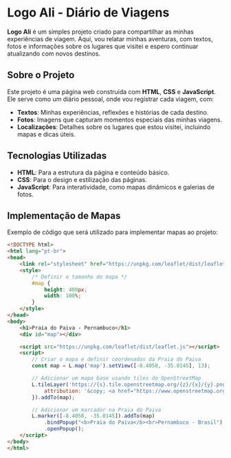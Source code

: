 # Logo Ali - Diário de Viagens
**Logo Ali** é um simples projeto criado para compartilhar as minhas experiências de viagem. Aqui, vou relatar minhas aventuras, com textos, fotos e informações sobre os lugares que visitei e espero continuar atualizando com novos destinos.

## Sobre o Projeto
Este projeto é uma página web construída com **HTML**, **CSS** e **JavaScript**. Ele serve como um diário pessoal, onde vou registrar cada viagem, com:
- **Textos**: Minhas experiências, reflexões e histórias de cada destino.
- **Fotos**: Imagens que capturam momentos especiais das minhas viagens.
- **Localizações**: Detalhes sobre os lugares que estou visitei, incluindo mapas e dicas úteis.

## Tecnologias Utilizadas
- **HTML**: Para a estrutura da página e conteúdo básico.
- **CSS**: Para o design e estilização das páginas.
- **JavaScript**: Para interatividade, como mapas dinâmicos e galerias de fotos.

## Implementação de Mapas
Exemplo de código que será utilizado para implementar mapas ao projeto:
```html
<!DOCTYPE html>
<html lang="pt-br">
<head>
    <link rel="stylesheet" href="https://unpkg.com/leaflet/dist/leaflet.css" />
    <style>
        /* Definir o tamanho do mapa */
        #map {
            height: 400px;
            width: 100%;
        }
    </style>
</head>
<body>
    <h1>Praia do Paiva - Pernambuco</h1>
    <div id="map"></div>

    <script src="https://unpkg.com/leaflet/dist/leaflet.js"></script>
    <script>
        // Criar o mapa e definir coordenadas da Praia do Paiva
        const map = L.map('map').setView([-8.4058, -35.0145], 13);

        // Adicionar um mapa base usando tiles do OpenStreetMap
        L.tileLayer('https://{s}.tile.openstreetmap.org/{z}/{x}/{y}.png', {
            attribution: '&copy; <a href="https://www.openstreetmap.org/copyright">OpenStreetMap</a> contributors'
        }).addTo(map);

        // Adicionar um marcador na Praia do Paiva
        L.marker([-8.4058, -35.0145]).addTo(map)
            .bindPopup("<b>Praia do Paiva</b><br>Pernambuco - Brasil")
            .openPopup();
    </script>
</body>
</html>
```
